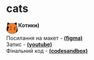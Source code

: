 # cats
<b>Котики)<img align="left" alt="JavaScript" width="32px" src="https://github.com/Roman80-IT/cats/blob/main/img/cat-logo.svg" /></b>
<br>
<br>
Посилання на макет - <a href="figma.com/file/wkQH152m80vAF42O4xLrBN/DSGN?node-id=19-82&t=RkUJim8c4TYseZCy-0"><b>(figma)</b></a>
<br>
Запис - <a href="https://www.youtube.com/watch?v=sr3RXvEDBRo"><b>(youtube)</b></a>
<br>
Фінальний код - <a href="https://codesandbox.io/s/throbbing-silence-w5xe50?file=/index.html"><b>(codesandbox)</b></a>
